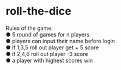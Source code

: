 # roll-the-dice

Rules of the game:<br>
● 5 round of games for n players <br>
● players can input their name before login <br>
● if 1,3,5 roll out player get + 5 score <br>
● if 2,4,6 roll out player -3 score <br>
● a player with highest scores win <br>
